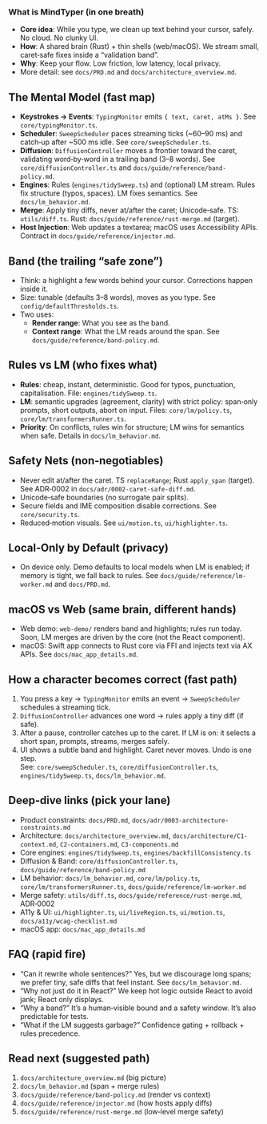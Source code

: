 <!--══════════════════════════════════════════════════
  ╔══════════════════════════════════════════════════════╗
  ║  ░  M I N D T Y P E R   ( A D H D   G U I D E )  ░░░  ║
  ║                                                      ║
  ║   Deep but friendly. Short chunks. Clear links.      ║
  ║   Skimmable first, detailed when you want it.        ║
  ║                                                      ║
  ║           ╌╌  P L A C E H O L D E R  ╌╌              ║
  ║                                                      ║
  ║                                                      ║
  ║                                                      ║
  ║                                                      ║
  ╚══════════════════════════════════════════════════════╝
    • WHAT ▸ A long-form yet skimmable explanation of how it all works
    • WHY  ▸ Faster comprehension, fewer tabs, deeper understanding
    • HOW  ▸ Layered bullets, tiny sections, many cross-links
-->

### What is MindTyper (in one breath)

- **Core idea**: While you type, we clean up text behind your cursor, safely. No cloud. No clunky UI.
- **How**: A shared brain (Rust) + thin shells (web/macOS). We stream small, caret‑safe fixes inside a “validation band”.
- **Why**: Keep your flow. Low friction, low latency, local privacy.
- More detail: see `docs/PRD.md` and `docs/architecture_overview.md`.

## The Mental Model (fast map)

- **Keystrokes → Events**: `TypingMonitor` emits `{ text, caret, atMs }`. See `core/typingMonitor.ts`.
- **Scheduler**: `SweepScheduler` paces streaming ticks (~60–90 ms) and catch‑up after ~500 ms idle. See `core/sweepScheduler.ts`.
- **Diffusion**: `DiffusionController` moves a frontier toward the caret, validating word‑by‑word in a trailing band (3–8 words). See `core/diffusionController.ts` and `docs/guide/reference/band-policy.md`.
- **Engines**: Rules (`engines/tidySweep.ts`) and (optional) LM stream. Rules fix structure (typos, spaces). LM fixes semantics. See `docs/lm_behavior.md`.
- **Merge**: Apply tiny diffs, never at/after the caret; Unicode‑safe. TS: `utils/diff.ts`. Rust: `docs/guide/reference/rust-merge.md` (target).
- **Host Injection**: Web updates a textarea; macOS uses Accessibility APIs. Contract in `docs/guide/reference/injector.md`.

## Band (the trailing “safe zone”)

- Think: a highlight a few words behind your cursor. Corrections happen inside it.
- Size: tunable (defaults 3–8 words), moves as you type. See `config/defaultThresholds.ts`.
- Two uses:
  - **Render range**: What you see as the band.
  - **Context range**: What the LM reads around the span. See `docs/guide/reference/band-policy.md`.

## Rules vs LM (who fixes what)

- **Rules**: cheap, instant, deterministic. Good for typos, punctuation, capitalisation. File: `engines/tidySweep.ts`.
- **LM**: semantic upgrades (agreement, clarity) with strict policy: span‑only prompts, short outputs, abort on input. Files: `core/lm/policy.ts`, `core/lm/transformersRunner.ts`.
- **Priority**: On conflicts, rules win for structure; LM wins for semantics when safe. Details in `docs/lm_behavior.md`.

## Safety Nets (non‑negotiables)

- Never edit at/after the caret. TS `replaceRange`; Rust `apply_span` (target). See ADR‑0002 in `docs/adr/0002-caret-safe-diff.md`.
- Unicode‑safe boundaries (no surrogate pair splits).
- Secure fields and IME composition disable corrections. See `core/security.ts`.
- Reduced‑motion visuals. See `ui/motion.ts`, `ui/highlighter.ts`.

## Local‑Only by Default (privacy)

- On device only. Demo defaults to local models when LM is enabled; if memory is tight, we fall back to rules. See `docs/guide/reference/lm-worker.md` and `docs/PRD.md`.

## macOS vs Web (same brain, different hands)

- Web demo: `web-demo/` renders band and highlights; rules run today. Soon, LM merges are driven by the core (not the React component).
- macOS: Swift app connects to Rust core via FFI and injects text via AX APIs. See `docs/mac_app_details.md`.

## How a character becomes correct (fast path)

1. You press a key → `TypingMonitor` emits an event → `SweepScheduler` schedules a streaming tick.
2. `DiffusionController` advances one word → rules apply a tiny diff (if safe).
3. After a pause, controller catches up to the caret. If LM is on: it selects a short span, prompts, streams, merges safely.
4. UI shows a subtle band and highlight. Caret never moves. Undo is one step.  
   See: `core/sweepScheduler.ts`, `core/diffusionController.ts`, `engines/tidySweep.ts`, `docs/lm_behavior.md`.

## Deep‑dive links (pick your lane)

- Product constraints: `docs/PRD.md`, `docs/adr/0003-architecture-constraints.md`
- Architecture: `docs/architecture_overview.md`, `docs/architecture/C1-context.md`, `C2-containers.md`, `C3-components.md`
- Core engines: `engines/tidySweep.ts`, `engines/backfillConsistency.ts`
- Diffusion & Band: `core/diffusionController.ts`, `docs/guide/reference/band-policy.md`
- LM behavior: `docs/lm_behavior.md`, `core/lm/policy.ts`, `core/lm/transformersRunner.ts`, `docs/guide/reference/lm-worker.md`
- Merge safety: `utils/diff.ts`, `docs/guide/reference/rust-merge.md`, ADR‑0002
- A11y & UI: `ui/highlighter.ts`, `ui/liveRegion.ts`, `ui/motion.ts`, `docs/a11y/wcag-checklist.md`
- macOS app: `docs/mac_app_details.md`

## FAQ (rapid fire)

- “Can it rewrite whole sentences?” Yes, but we discourage long spans; we prefer tiny, safe diffs that feel instant. See `docs/lm_behavior.md`.
- “Why not just do it in React?” We keep hot logic outside React to avoid jank; React only displays.
- “Why a band?” It’s a human‑visible bound and a safety window. It’s also predictable for tests.
- “What if the LM suggests garbage?” Confidence gating + rollback + rules precedence.

## Read next (suggested path)

1. `docs/architecture_overview.md` (big picture)
2. `docs/lm_behavior.md` (span + merge rules)
3. `docs/guide/reference/band-policy.md` (render vs context)
4. `docs/guide/reference/injector.md` (how hosts apply diffs)
5. `docs/guide/reference/rust-merge.md` (low‑level merge safety)
